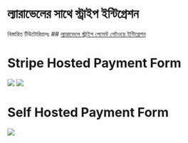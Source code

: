 # ল্যারাভেলের সাথে স্ট্রাইপ ইন্টিগ্রেশন 

বিস্তারিত টিউটোরিয়ালঃ   ## [ল্যারাভেলে স্ট্রাইপ পেমেন্ট গেটওয়ে ইন্টিগ্রেশন](https://jakir.me/laravel-stripe-payment-gateway-integration/)

# Stripe Hosted Payment Form
<img src="screenshot2.jpg"  />
<img src="screenshot3.jpg"  />

# Self Hosted Payment Form
<img src="screenshot1.jpg"  />
